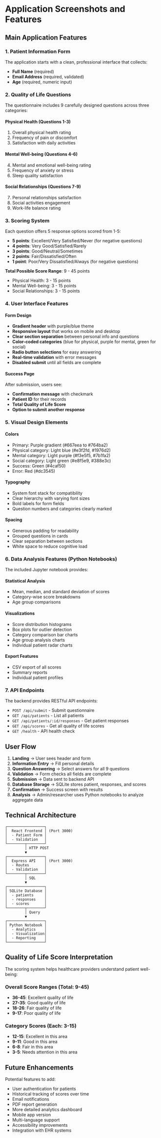 # Application Screenshots and Features

## Main Application Features

### 1. Patient Information Form
The application starts with a clean, professional interface that collects:
- **Full Name** (required)
- **Email Address** (required, validated)
- **Age** (required, numeric input)

### 2. Quality of Life Questions

The questionnaire includes 9 carefully designed questions across three categories:

#### Physical Health (Questions 1-3)
1. Overall physical health rating
2. Frequency of pain or discomfort
3. Satisfaction with daily activities

#### Mental Well-being (Questions 4-6)
4. Mental and emotional well-being rating
5. Frequency of anxiety or stress
6. Sleep quality satisfaction

#### Social Relationships (Questions 7-9)
7. Personal relationships satisfaction
8. Social activities engagement
9. Work-life balance rating

### 3. Scoring System

Each question offers 5 response options scored from 1-5:
- **5 points**: Excellent/Very Satisfied/Never (for negative questions)
- **4 points**: Very Good/Satisfied/Rarely
- **3 points**: Good/Neutral/Sometimes
- **2 points**: Fair/Dissatisfied/Often
- **1 point**: Poor/Very Dissatisfied/Always (for negative questions)

**Total Possible Score Range**: 9 - 45 points
- Physical Health: 3 - 15 points
- Mental Well-being: 3 - 15 points
- Social Relationships: 3 - 15 points

### 4. User Interface Features

#### Form Design
- **Gradient header** with purple/blue theme
- **Responsive layout** that works on mobile and desktop
- **Clear section separation** between personal info and questions
- **Color-coded categories** (blue for physical, purple for mental, green for social)
- **Radio button selections** for easy answering
- **Real-time validation** with error messages
- **Disabled submit** until all fields are complete

#### Success Page
After submission, users see:
- **Confirmation message** with checkmark
- **Patient ID** for their records
- **Total Quality of Life Score**
- **Option to submit another response**

### 5. Visual Design Elements

#### Colors
- Primary: Purple gradient (#667eea to #764ba2)
- Physical category: Light blue (#e3f2fd, #1976d2)
- Mental category: Light purple (#f3e5f5, #7b1fa2)
- Social category: Light green (#e8f5e9, #388e3c)
- Success: Green (#4caf50)
- Error: Red (#dc3545)

#### Typography
- System font stack for compatibility
- Clear hierarchy with varying font sizes
- Bold labels for form fields
- Question numbers and categories clearly marked

#### Spacing
- Generous padding for readability
- Grouped questions in cards
- Clear separation between sections
- White space to reduce cognitive load

### 6. Data Analysis Features (Python Notebooks)

The included Jupyter notebook provides:

#### Statistical Analysis
- Mean, median, and standard deviation of scores
- Category-wise score breakdowns
- Age group comparisons

#### Visualizations
- Score distribution histograms
- Box plots for outlier detection
- Category comparison bar charts
- Age group analysis charts
- Individual patient radar charts

#### Export Features
- CSV export of all scores
- Summary reports
- Individual patient profiles

### 7. API Endpoints

The backend provides RESTful API endpoints:
- `POST /api/submit` - Submit questionnaire
- `GET /api/patients` - List all patients
- `GET /api/patients/:id/responses` - Get patient responses
- `GET /api/scores` - Get all quality of life scores
- `GET /health` - API health check

## User Flow

1. **Landing** → User sees header and form
2. **Information Entry** → Fill personal details
3. **Question Answering** → Select answers for all 9 questions
4. **Validation** → Form checks all fields are complete
5. **Submission** → Data sent to backend API
6. **Database Storage** → SQLite stores patient, responses, and scores
7. **Confirmation** → Success screen with results
8. **Analysis** → Admin/researcher uses Python notebooks to analyze aggregate data

## Technical Architecture

```
┌─────────────────┐
│  React Frontend │ (Port 3000)
│  - Patient Form │
│  - Validation   │
└────────┬────────┘
         │ HTTP POST
         ▼
┌─────────────────┐
│  Express API    │ (Port 3000)
│  - Routes       │
│  - Validation   │
└────────┬────────┘
         │ SQL
         ▼
┌─────────────────┐
│ SQLite Database │
│  - patients     │
│  - responses    │
│  - scores       │
└────────┬────────┘
         │ Query
         ▼
┌─────────────────┐
│ Python Notebook │
│  - Analytics    │
│  - Visualization│
│  - Reporting    │
└─────────────────┘
```

## Quality of Life Score Interpretation

The scoring system helps healthcare providers understand patient well-being:

### Overall Score Ranges (Total: 9-45)
- **36-45**: Excellent quality of life
- **27-35**: Good quality of life
- **18-26**: Fair quality of life
- **9-17**: Poor quality of life

### Category Scores (Each: 3-15)
- **12-15**: Excellent in this area
- **9-11**: Good in this area
- **6-8**: Fair in this area
- **3-5**: Needs attention in this area

## Future Enhancements

Potential features to add:
- User authentication for patients
- Historical tracking of scores over time
- Email notifications
- PDF report generation
- More detailed analytics dashboard
- Mobile app version
- Multi-language support
- Accessibility improvements
- Integration with EHR systems
